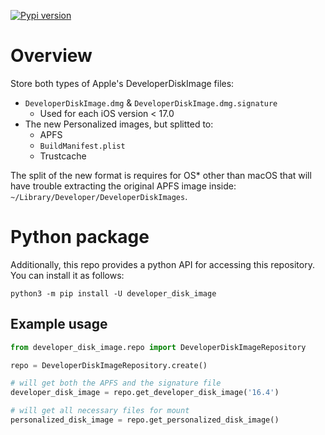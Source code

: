[![Pypi version](https://img.shields.io/pypi/v/developer_disk_image.svg)](https://pypi.org/project/developer_disk_image/ "PyPi package")

# Overview

Store both types of Apple's DeveloperDiskImage files:

- `DeveloperDiskImage.dmg` & `DeveloperDiskImage.dmg.signature`
    - Used for each iOS version < 17.0
- The new Personalized images, but splitted to:
    - APFS
    - `BuildManifest.plist`
    - Trustcache

The split of the new format is requires for OS* other than macOS that will have trouble extracting the original APFS
image inside: `~/Library/Developer/DeveloperDiskImages`.

# Python package

Additionally, this repo provides a python API for accessing this repository.
You can install it as follows:

```shell
python3 -m pip install -U developer_disk_image
```

## Example usage

```python
from developer_disk_image.repo import DeveloperDiskImageRepository

repo = DeveloperDiskImageRepository.create()

# will get both the APFS and the signature file
developer_disk_image = repo.get_developer_disk_image('16.4')

# will get all necessary files for mount
personalized_disk_image = repo.get_personalized_disk_image()
```
